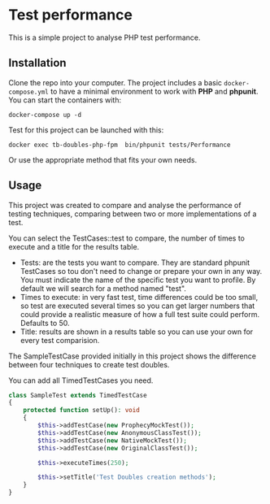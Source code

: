 Test performance
================

This is a simple project to analyse PHP test performance.


## Installation

Clone the repo into your computer. The project includes a basic `docker-compose.yml` to have a minimal environment to work with **PHP** and **phpunit**. You can start the containers with:

```
docker-compose up -d
```

Test for this project can be launched with this:

```
docker exec tb-doubles-php-fpm  bin/phpunit tests/Performance
```

Or use the appropriate method that fits your own needs.

## Usage

This project was created to compare and analyse the performance of testing techniques, comparing between two or more implementations of a test. 

You can select the TestCases::test to compare, the number of times to execute and a title for the results table.

* Tests: are the tests you want to compare. They are standard phpunit TestCases so tou don't need to change or prepare your own in any way. You must indicate the name of the specific test you want to profile. By default we will search for a method named "test".
* Times to execute: in very fast test, time differences could be too small, so test are executed several times so you can get larger numbers that could provide a realistic measure of how a full test suite could perform. Defaults to 50.
* Title: results are shown in a results table so you can use your own for every test comparision.

The SampleTestCase provided initially in this project shows the difference between four techniques to create test doubles.

You can add all TimedTestCases you need.

```php
class SampleTest extends TimedTestCase
{
    protected function setUp(): void
    {
        $this->addTestCase(new ProphecyMockTest());
        $this->addTestCase(new AnonymousClassTest());
        $this->addTestCase(new NativeMockTest());
        $this->addTestCase(new OriginalClassTest());

        $this->executeTimes(250);

        $this->setTitle('Test Doubles creation methods');
    }
}
```
